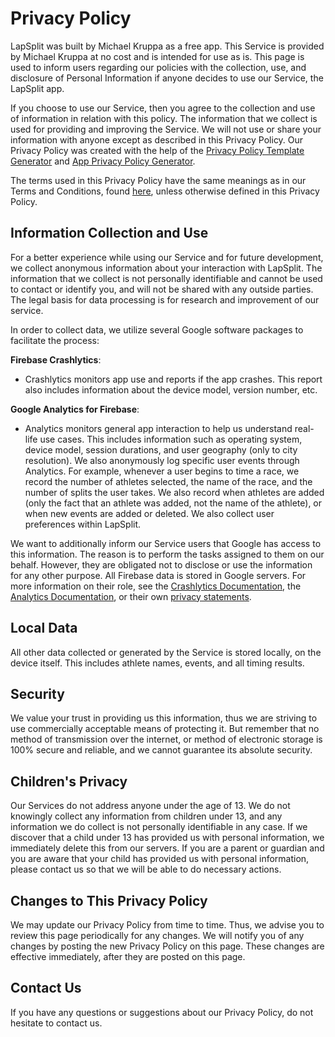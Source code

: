 # Privacy Policy
LapSplit was built by Michael Kruppa as a free app. This Service is provided by Michael Kruppa at no cost and is intended for use as is. This page is used to inform users regarding our policies with the collection, use, and disclosure of Personal Information if anyone decides to use our Service, the LapSplit app.

If you choose to use our Service, then you agree to the collection and use of information in relation with this policy. The information that we collect is used for providing and improving the Service. We will not use or share your information with anyone except as described in this Privacy Policy. Our Privacy Policy was created with the help of the [Privacy Policy Template Generator](https://www.privacypolicytemplate.net/) and [App Privacy Policy Generator](https://app-privacy-policy-generator.firebaseapp.com/).

The terms used in this Privacy Policy have the same meanings as in our Terms and Conditions, found [here](https://github.com/2020mkruppa/LapSplitPublic/blob/master/Terms%20and%20Conditions.md), unless otherwise defined in this Privacy Policy.

## Information Collection and Use
For a better experience while using our Service and for future development, we collect anonymous information about your interaction with LapSplit. The information that we collect is not personally identifiable and cannot be used to contact or identify you, and will not be shared with any outside parties. The legal basis for data processing is for research and improvement of our service.

In order to collect data, we utilize several Google software packages to facilitate the process:

**Firebase Crashlytics**:

- Crashlytics monitors app use and reports if the app crashes. This report also includes information about the device model, version number, etc. 

**Google Analytics for Firebase**:

- Analytics monitors general app interaction to help us understand real-life use cases. This includes information such as operating system, device model, session durations, and user geography (only to city resolution). We also anonymously log specific user events through Analytics. For example, whenever a user begins to time a race, we record the number of athletes selected, the name of the race, and the number of splits the user takes. We also record when athletes are added (only the fact that an athlete was added, not the name of the athlete), or when new events are added or deleted. We also collect user preferences within LapSplit.

We want to additionally inform our Service users that Google has access to this information. The reason is to perform the tasks assigned to them on our behalf. However, they are obligated not to disclose or use the information for any other purpose. All Firebase data is stored in Google servers. For more information on their role, see the [Crashlytics Documentation](https://firebase.google.com/docs/crashlytics), the [Analytics Documentation](https://firebase.google.com/docs/analytics), or their own [privacy statements](https://firebase.google.com/support/privacy).

## Local Data
All other data collected or generated by the Service is stored locally, on the device itself. This includes athlete names, events, and all timing results.

## Security
We value your trust in providing us this information, thus we are striving to use commercially acceptable means of protecting it. But remember that no method of transmission over the internet, or method of electronic storage is 100% secure and reliable, and we cannot guarantee its absolute security.

## Children's Privacy

Our Services do not address anyone under the age of 13. We do not knowingly collect any information from children under 13, and any information we do collect is not personally identifiable in any case. If we discover that a child under 13 has provided us with personal information, we immediately delete this from our servers. If you are a parent or guardian and you are aware that your child has provided us with personal information, please contact us so that we will be able to do necessary actions.

## Changes to This Privacy Policy

We may update our Privacy Policy from time to time. Thus, we advise you to review this page periodically for any changes. We will notify you of any changes by posting the new Privacy Policy on this page. These changes are effective immediately, after they are posted on this page.

## Contact Us

If you have any questions or suggestions about our Privacy Policy, do not hesitate to contact us.


